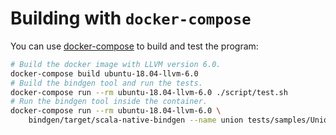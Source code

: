 # Building with `docker-compose`

You can use [docker-compose] to build and test the program:

```sh
# Build the docker image with LLVM version 6.0.
docker-compose build ubuntu-18.04-llvm-6.0
# Build the bindgen tool and run the tests.
docker-compose run --rm ubuntu-18.04-llvm-6.0 ./script/test.sh
# Run the bindgen tool inside the container.
docker-compose run --rm ubuntu-18.04-llvm-6.0 \
    bindgen/target/scala-native-bindgen --name union tests/samples/Union.h --
```
 [docker-compose]: https://docs.docker.com/compose/
